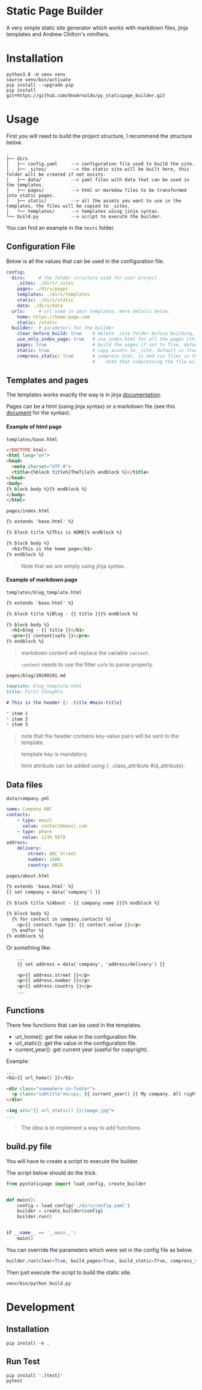 # Static Page Builder

A very simple static site generator which works with markdown files, jinja templates and Andrew Chilton's minifiers.

# Installation

```commandline
python3.8 -m venv venv
source venv/bin/activate
pip install --upgrade pip
pip install git+https://github.com/OnoArnaldo/py_staticpage_builder.git
```

# Usage

First you will need to build the project structure, I recommend the structure below.

```text
.
├── dirs
│   ├── config.yaml     --> configuration file used to build the site.
│   ├── _sites/         --> the static site will be built here, this folder will be created if not exists.
│   ├── data/           --> yaml files with data that can be used in the templates.
│   ├── pages/          --> html or markdow files to be transformed into static pages.
│   ├── static/         --> all the assets you want to use in the templates, the files will be copied to _sites.
│   └── templates/      --> templates using jinja syntax.
└── build.py            --> script to execute the builder.
```

You can find an example in the `tests` folder.

## Configuration File

Below is all the values that can be used in the configuration file.

```yaml
config:
  dirs:     # the folder structure used for your project.
    _sites: ./dirs/_sites
    pages: ./dirs/pages
    templates: ./dirs/templates
    static: ./dirs/static
    data: ./dirs/data
  urls:     # url used in your templates, more details below.
    home: https://home-page.com
    static: /static
  builder:  # parameters for the builder
    clear_before_build: true    # delete _site folder before building, default is True.
    use_only_index_page: true   # use index.html for all the pages (this will remove the trailing .html), default is False.
    pages: true                 # build the pages if set to True, default is True.
    static: true                # copy assets to _site, default is True
    compress_static: true       # compress html, js and css files in the end of the process, default is True.
                                #    note that compressing the file will take considerably longer.
```

## Templates and pages

The templates works exactly the way is in jinja [documentation](https://jinja2docs.readthedocs.io/en/stable/).

Pages can be a html (using jinja syntax) or a markdown file (see this [document](https://daringfireball.net/projects/markdown/syntax) for the syntax).

#### Example of html page

`templates/base.html`
```html
<!DOCTYPE html>
<html lang="en">
<head>
  <meta charset="UTF-8">
  <title>{%block title%}TheTile{% endblock %}</title>
</head>
<body>
{% block body %}{% endblock %}
</body>
</html>
```

`pages/index.html`
```html
{% extends 'base.html' %}

{% block title %}This is HOME{% endblock %}

{% block body %}
  <h1>This is the home page</h1>
{% endblock %}
```

> Note that we are simply using jinja syntax.


#### Example of markdown page

`templates/blog_template.html`
```html
{% extends 'base.html' %}

{% block title %}Blog - {{ title }}{% endblock %}

{% block body %}
  <h1>blog - {{ title }}</h1>
  <pre>{{ content|safe }}</pre>
{% endblock %}
```

> markdown content will replace the variable `content`.

> `content` needs to use the filter `safe` to parse properly.

`pages/blog/20200101.md`
```markdown
template: blog_template.html
title: First thoughts

# This is the header {: .title #main-title}

* item 1
* item 2
* item 3
```

> note that the header contains key-value pairs will be sent to the template.

> template key is mandatory.

> html attribute can be added using {: .class_attribute #id_attribute}.

## Data files

`data/company.yml`
```yaml
name: Company ABC
contacts:
    - type: email
      value: contact@email.com
    - type: phone
      value: 1234 5678
address:
    delivery:
        street: ABC Street
        number: 1000
        country: ABCD
```

`pages/about.html`
```html
{% extends 'base.html' %}
{{ set company = data('company') }}

{% block title %}About - {{ company.name }}{% endblock %}

{% block body %}
  {% for contact in company.contacts %}
    <p>{{ contact.type }}: {{ contact.value }}</p>
  {% endfor %}
{% endblock %}
```

Or something like:
```html
    ...
    {{ set address = data('company', 'address/delivery') }}

    <p>{{ address.street }}</p>
    <p>{{ address.number }}</p>
    <p>{{ address.country }}</p>
    ...
```

## Functions

There few functions that can be used in the templates.

* url_home(): get the value in the configuration file.
* url_static(): get the value in the configuration file.
* current_year(): get current year (useful for copyright).

Example:

```html
...
<h1>{{ url_home() }}</h1>

<div class="somewhere-in-footer">
  <p class="subtitle">&copy; {{ current_year() }} My company. All right reserved.</p>
</div>

<img src="{{ url_static() }}/image.jpg">
...
```

> The idea is to implement a way to add functions.

## build.py file

You will have to create a script to execute the builder.

The script below should do the trick.

```python
from pystaticpage import load_config, create_builder


def main():
    config = load_config('./dirs/config.yaml')
    builder = create_builder(config)
    builder.run()


if __name__ == '__main__':
    main()
```

You can override the parameters which were set in the config file as below.

```python
builder.run(clear=True, build_pages=True, build_static=True, compress_static=True, only_index_page=True)
```

Then just execute the script to build the static site.

```commandline
venv/bin/python build.py
```


# Development

## Installation

```commandline
pip install -e .
```

## Run Test

```commandline
pip install '.[test]'
pytest
```

